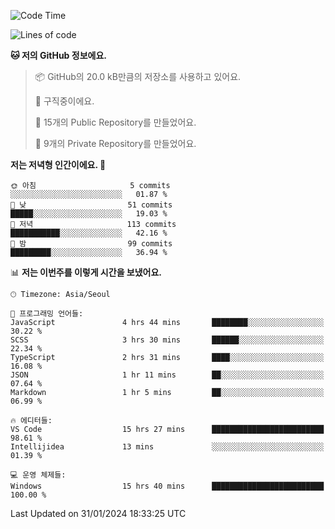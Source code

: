  <!--START_SECTION:waka-->
![Code Time](http://img.shields.io/badge/Code%20Time-352%20hrs%208%20mins-blue)

![Lines of code](https://img.shields.io/badge/%EC%A0%80%EB%8A%94%20%EC%97%AC%ED%83%9C%EA%B9%8C%EC%A7%80%20-178.2%20thousand%20%EC%A4%84%EC%9D%98%20%EC%BD%94%EB%93%9C%EB%A5%BC%20%EC%9E%91%EC%84%B1%ED%96%88%EC%96%B4%EC%9A%94.-blue)

**🐱 저의 GitHub 정보에요.** 

> 📦 GitHub의 20.0 kB만큼의 저장소를 사용하고 있어요. 
 > 
> 💼 구직중이에요.
 > 
> 📜 15개의 Public Repository를 만들었어요. 
 > 
> 🔑 9개의 Private Repository를 만들었어요. 
 > 
**저는 저녁형 인간이에요. 🦉** 

```text
🌞 아침                     5 commits           ░░░░░░░░░░░░░░░░░░░░░░░░░   01.87 % 
🌆 낮　                     51 commits          █████░░░░░░░░░░░░░░░░░░░░   19.03 % 
🌃 저녁                     113 commits         ███████████░░░░░░░░░░░░░░   42.16 % 
🌙 밤　                     99 commits          █████████░░░░░░░░░░░░░░░░   36.94 % 
```


📊 **저는 이번주를 이렇게 시간을 보냈어요.** 

```text
🕑︎ Timezone: Asia/Seoul

💬 프로그래밍 언어들: 
JavaScript               4 hrs 44 mins       ████████░░░░░░░░░░░░░░░░░   30.22 % 
SCSS                     3 hrs 30 mins       ██████░░░░░░░░░░░░░░░░░░░   22.34 % 
TypeScript               2 hrs 31 mins       ████░░░░░░░░░░░░░░░░░░░░░   16.08 % 
JSON                     1 hr 11 mins        ██░░░░░░░░░░░░░░░░░░░░░░░   07.64 % 
Markdown                 1 hr 5 mins         ██░░░░░░░░░░░░░░░░░░░░░░░   06.99 % 

🔥 에디터들: 
VS Code                  15 hrs 27 mins      █████████████████████████   98.61 % 
Intellijidea             13 mins             ░░░░░░░░░░░░░░░░░░░░░░░░░   01.39 % 

💻 운영 체제들: 
Windows                  15 hrs 40 mins      █████████████████████████   100.00 % 
```


 Last Updated on 31/01/2024 18:33:25 UTC
<!--END_SECTION:waka-->
